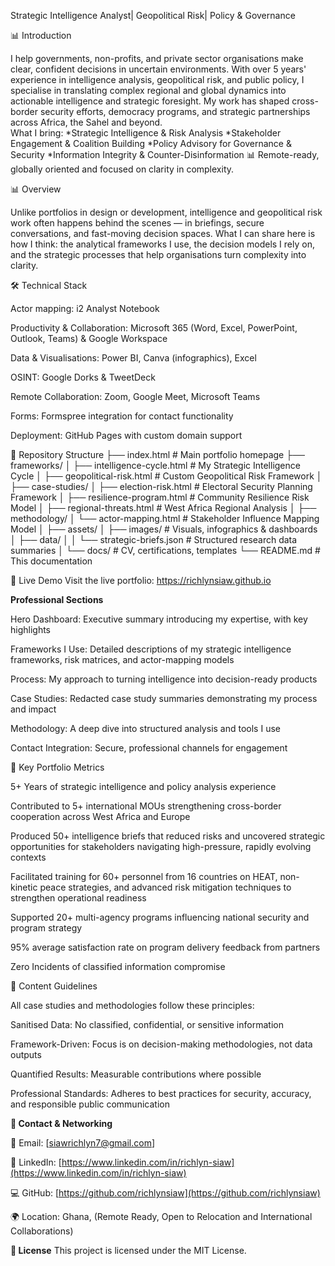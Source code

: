 Strategic Intelligence Analyst| Geopolitical Risk| Policy & Governance

📊 Introduction

I help governments, non-profits, and private sector organisations make clear, confident decisions in uncertain environments. With over 5 years' experience in intelligence analysis, geopolitical risk, and public policy, I specialise in translating complex regional and global dynamics into actionable intelligence and strategic foresight. My work has shaped cross-border security efforts, democracy programs, and strategic partnerships across Africa, the Sahel and beyond.  
What I bring:
*Strategic Intelligence & Risk Analysis
*Stakeholder Engagement & Coalition Building
*Policy Advisory for Governance & Security
*Information Integrity & Counter-Disinformation
📊 Remote-ready, globally oriented and focused on clarity in complexity. 

📊 Overview

Unlike portfolios in design or development, intelligence and geopolitical risk work often happens behind the scenes — in briefings, secure conversations, and fast-moving decision spaces.
What I can share here is how I think: the analytical frameworks I use, the decision models I rely on, and the strategic processes that help organisations turn complexity into clarity.

🛠️ Technical Stack

Actor mapping: i2 Analyst Notebook

Productivity & Collaboration: Microsoft 365 (Word, Excel, PowerPoint, Outlook, Teams) & Google Workspace

Data  & Visualisations: Power BI, Canva (infographics), Excel

OSINT: Google Dorks & TweetDeck

Remote Collaboration: Zoom, Google Meet, Microsoft Teams

Forms: Formspree integration for contact functionality

Deployment: GitHub Pages with custom domain support

📁 Repository Structure
├── index.html                     # Main portfolio homepage
├── frameworks/
│   ├── intelligence-cycle.html    # My Strategic Intelligence Cycle
│   ├── geopolitical-risk.html     # Custom Geopolitical Risk Framework
│
├── case-studies/
│   ├── election-risk.html         # Electoral Security Planning Framework
│   ├── resilience-program.html    # Community Resilience Risk Model
│   ├── regional-threats.html      # West Africa Regional Analysis
│
├── methodology/
│   └── actor-mapping.html         # Stakeholder Influence Mapping Model
│
├── assets/
│   ├── images/                    # Visuals, infographics & dashboards
│   ├── data/
│   │   └── strategic-briefs.json  # Structured research data summaries
│   └── docs/                      # CV, certifications, templates
└── README.md                      # This documentation

🚀 Live Demo
Visit the live portfolio: https://richlynsiaw.github.io

**Professional Sections**

Hero Dashboard: Executive summary introducing my expertise, with key highlights

Frameworks I Use: Detailed descriptions of my strategic intelligence frameworks, risk matrices, and actor-mapping models

Process: My approach to turning intelligence into decision-ready products

Case Studies: Redacted case study summaries demonstrating my process and impact

Methodology: A deep dive into structured analysis and tools I use

Contact Integration: Secure, professional channels for engagement

🎯 Key Portfolio Metrics

5+ Years of strategic intelligence and policy analysis experience

Contributed to 5+ international MOUs strengthening cross-border cooperation across West Africa and Europe

Produced 50+ intelligence briefs that reduced risks and uncovered strategic opportunities for stakeholders navigating high-pressure, rapidly evolving contexts

Facilitated training for 60+ personnel from 16 countries on HEAT, non-kinetic peace strategies, and advanced risk mitigation techniques to strengthen operational readiness

Supported 20+ multi-agency programs influencing national security and program strategy

95% average satisfaction rate on program delivery feedback from partners

Zero Incidents of classified information compromise

📝 Content Guidelines

All case studies and methodologies follow these principles:

Sanitised Data: No classified, confidential, or sensitive information

Framework-Driven: Focus is on decision-making methodologies, not data outputs

Quantified Results: Measurable contributions where possible

Professional Standards: Adheres to best practices for security, accuracy, and responsible public communication

**🤝 Contact & Networking**

📧 Email: [siawrichlyn7@gmail.com]

🔗 LinkedIn: [https://www.linkedin.com/in/richlyn-siaw](https://www.linkedin.com/in/richlyn-siaw)

💻 GitHub: [https://github.com/richlynsiaw](https://github.com/richlynsiaw)

🌍 Location: Ghana, (Remote Ready, Open to Relocation and International Collaborations)

**📄 License**
This project is licensed under the MIT License.
